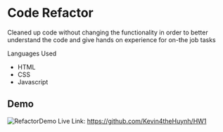 # Code Refactor
Cleaned up code without changing the functionality in order to better understand the code and give hands on experience for on-the job tasks

Languages Used
- HTML
- CSS
- Javascript

## Demo
![RefactorDemo](./Develop/assets/website.gif)
Live Link: https://github.com/Kevin4theHuynh/HW1